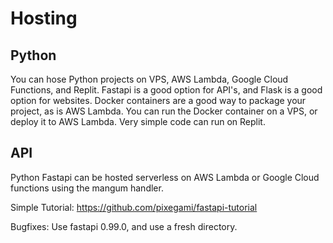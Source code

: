 # Hosting

## Python

You can hose Python projects on VPS, AWS Lambda, Google Cloud Functions, and Replit.
Fastapi is a good option for API's, and Flask is a good option for websites.
Docker containers are a good way to package your project, as is AWS Lambda.
You can run the Docker container on a VPS, or deploy it to AWS Lambda.
Very simple code can run on Replit.

## API

Python Fastapi can be hosted serverless on AWS Lambda or Google Cloud functions using the mangum handler.

Simple Tutorial: https://github.com/pixegami/fastapi-tutorial

Bugfixes: Use fastapi 0.99.0, and use a fresh directory.
